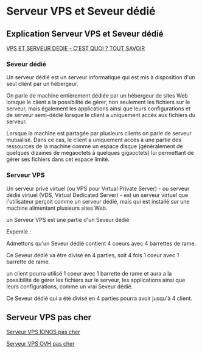 # Serveur VPS et Seveur dédié

## Explication Serveur VPS et Seveur dédié

[VPS ET SERVEUR DEDIE - C'EST QUOI ? TOUT SAVOIR](https://youtu.be/oRfI6mdyBjE)

### Seveur dédié

Un serveur dédié est un serveur informatique qui est mis à disposition d'un seul client par un hébergeur.

On parle de machine entièrement dédiée par un hébergeur de sites Web lorsque le client a la possibilité de gérer, non seulement les fichiers sur le serveur, mais également les applications ainsi que leurs configurations et de serveur semi-dédié lorsque le client a uniquement accès aux fichiers du serveur.

Lorsque la machine est partagée par plusieurs clients on parle de serveur mutualisé. Dans ce cas, le client a uniquement accès à une partie des ressources de la machine comme un espace disque (généralement de quelques dizaines de mégaoctets à quelques gigaoctets) lui permettant de gérer ses fichiers dans cet espace limité.

### Serveur VPS

Un serveur privé virtuel (ou VPS pour Virtual Private Server) - ou serveur dédié virtuel (VDS, Virtual Dedicated Server) - est un serveur virtuel que l'utilisateur perçoit comme un serveur dédié, mais qui est installé sur une machine alimentant plusieurs sites Web.

un Serveur VPS est une partie d'un Seveur dédié

Expemle :

Admettons qu'un Seveur dédié contient 4 coeurs avec 4 barrettes de rame.

Ce Seveur dédié va être divisé en 4 parties, soit 4 fois 1 coeur avec 1 barrette de rame.

un client pourra utilisé 1 coeur avec 1 barrette de rame et aura a la possibilité de gérer les fichiers sur le serveur, les applications ainsi que leurs configurations, comme un vrai Seveur dédié.

Ce Seveur dédié qui a été divisé en 4 parties pourra avoir jusqu'à 4 client.


## Serveur VPS pas cher

[Serveur VPS IONOS pas cher](https://www.ionos.fr/serveurs/vps?ac=OM.FR.FRo42K356238T7073a&itc=8UF8HPYG-9ZQWS5-&utm_source=google&utm_medium=cpc&utm_campaign=SGE-FR-VPS-MIXX---SERVER---&utm_term=&matchtype=&utm_content=DSA+-+VPS&gclid=Cj0KCQiAiJSeBhCCARIsAHnAzT_yQiXnz673aKiGycunOb9JDEY8vxUus8uKrL3X-bmyFQmC5wbGZKoaAtbPEALw_wcB&gclsrc=aw.ds)

[Serveur VPS OVH pas cher](https://www.ovhcloud.com/fr/vps/definition/)